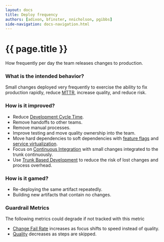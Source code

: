 ```yaml
---
layout: docs
title: Deploy frequency
authors: [adixon, bfinster, nnicholson, pgibbs]
side-navigation: docs-navigation.html
---
```


# {{ page.title }}

How frequently per day the team releases changes to production.

### What is the intended behavior?

Small changes deployed very frequently to exercise the ability to fix production
rapidly, reduce [MTTR](./mean-time-to-repair.html), increase quality, and reduce
risk.

### How is it improved?

- Reduce [Development Cycle Time](./development-cycle-time.html).
- Remove handoffs to other teams.
- Remove manual processes.
- Improve testing and move quality ownership into the team.
- Move hard dependencies to soft dependencies with
  [feature flags](https://martinfowler.com/articles/feature-toggles.html) and
  [service virtualization](https://www.digitalocean.com/community/tutorials/how-to-mock-services-using-mountebank-and-node-js).
- Focus on
  [Continuous Integration](https://martinfowler.com/articles/continuousIntegration.html)
  with small changes integrated to the trunk continuously.
- Use [Trunk Based Development](https://trunkbaseddevelopment.com/) to reduce
  the risk of lost changes and process overhead.

### How is it gamed?

- Re-deploying the same artifact repeatedly.
- Building new artifacts that contain no changes.

### Guardrail Metrics

The following metrics could degrade if not tracked with this metric

- [Change Fail Rate](./change-fail-rate.html) increases as focus shifts to speed
  instead of quality.
- [Quality](./quality.html) decreases as steps are skipped.
